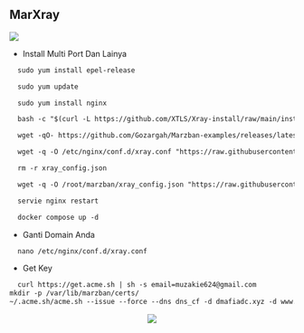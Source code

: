 ## MarXray

<img src="https://img.shields.io/badge/Buat_Install_Vpn_Di%20VPS-green">

* Install Multi Port Dan Lainya

```html
  sudo yum install epel-release
```
```html
  sudo yum update
```
```html
  sudo yum install nginx
```
```html
  bash -c "$(curl -L https://github.com/XTLS/Xray-install/raw/main/install-release.sh)" @ install
```
```html
  wget -qO- https://github.com/Gozargah/Marzban-examples/releases/latest/download/multi-port.tar.gz | tar xz --xform 's/multi-port/marzban/' && cd marzban
```
```html
  wget -q -O /etc/nginx/conf.d/xray.conf "https://raw.githubusercontent.com/Muzakie-ID/MarXray/main/xray.conf"
```
```html
  rm -r xray_config.json
```
```html
  wget -q -O /root/marzban/xray_config.json "https://raw.githubusercontent.com/Muzakie-ID/MarXray/main/xray_config.json"
```
```html
  servie nginx restart
```
```html
  docker compose up -d
```
* Ganti Domain Anda
```html
  nano /etc/nginx/conf.d/xray.conf
```
* Get Key
```html
  curl https://get.acme.sh | sh -s email=muzakie624@gmail.com
mkdir -p /var/lib/marzban/certs/
~/.acme.sh/acme.sh --issue --force --dns dns_cf -d dmafiadc.xyz -d www.dmafiadc.xyz \--key-file /var/lib/marzban/certs/key.pem \--fullchain-file /var/lib/marzban/certs/fullchain.pem
```
<p align="center">
  <a href="#">
      <img src="https://api.visitorbadge.io/api/VisitorHit?user=Muzakie-ID&repo=MarXray&countColor=%237B1E7A" />
   </a>
</p>
